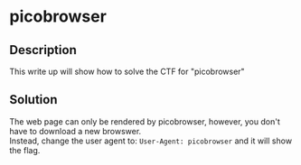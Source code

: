 # picobrowser

## Description
This write up will show how to solve the CTF for "picobrowser"

## Solution
The web page can only be rendered by picobrowser, however, you don't have to download a new browswer.</br>
Instead, change the user agent to: `User-Agent: picobrowser` and it will show the flag.
